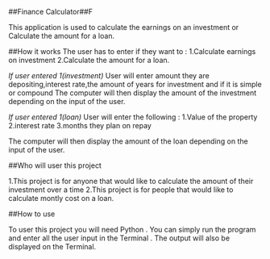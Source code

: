 ##Finance Calculator##F

This application is used to calculate the earnings on an investment or 
Calculate the amount for a loan.


##How it works
The user has to enter if they want to :
1.Calculate earnings on investment
2.Calculate the amount for a loan.

*If user entered 1(investment)*
User will enter amount they are depositing,interest rate,the amount of years for investment 
and if it is simple or compound
The computer will then display the amount of the investment depending on the input of the user.


*If user entered 1(loan)*
User will enter the following :
1.Value of the property
2.interest rate
3.months they plan on repay

The computer will then display the amount of the loan depending on the input of the user.

##Who will user this project

1.This project is for anyone that would like to calculate the amount of their investment over a time 
2.This project is for people that would like to calculate montly cost on a loan.

##How to use

To user this project you will need Python . You can simply run the program and enter all the user input in the Terminal .
The output will also be displayed on the Terminal.

